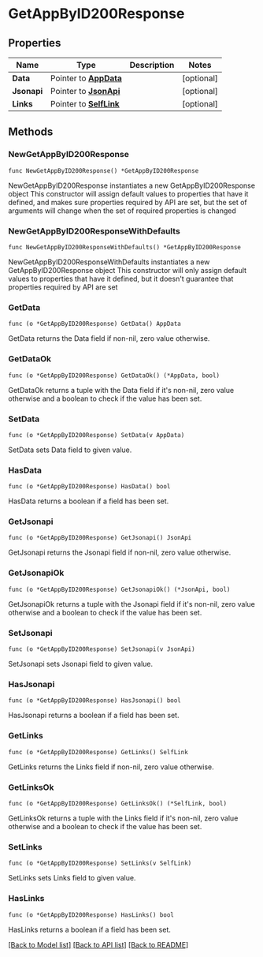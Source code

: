 # GetAppByID200Response

## Properties

Name | Type | Description | Notes
------------ | ------------- | ------------- | -------------
**Data** | Pointer to [**AppData**](AppData.md) |  | [optional] 
**Jsonapi** | Pointer to [**JsonApi**](JsonApi.md) |  | [optional] 
**Links** | Pointer to [**SelfLink**](SelfLink.md) |  | [optional] 

## Methods

### NewGetAppByID200Response

`func NewGetAppByID200Response() *GetAppByID200Response`

NewGetAppByID200Response instantiates a new GetAppByID200Response object
This constructor will assign default values to properties that have it defined,
and makes sure properties required by API are set, but the set of arguments
will change when the set of required properties is changed

### NewGetAppByID200ResponseWithDefaults

`func NewGetAppByID200ResponseWithDefaults() *GetAppByID200Response`

NewGetAppByID200ResponseWithDefaults instantiates a new GetAppByID200Response object
This constructor will only assign default values to properties that have it defined,
but it doesn't guarantee that properties required by API are set

### GetData

`func (o *GetAppByID200Response) GetData() AppData`

GetData returns the Data field if non-nil, zero value otherwise.

### GetDataOk

`func (o *GetAppByID200Response) GetDataOk() (*AppData, bool)`

GetDataOk returns a tuple with the Data field if it's non-nil, zero value otherwise
and a boolean to check if the value has been set.

### SetData

`func (o *GetAppByID200Response) SetData(v AppData)`

SetData sets Data field to given value.

### HasData

`func (o *GetAppByID200Response) HasData() bool`

HasData returns a boolean if a field has been set.

### GetJsonapi

`func (o *GetAppByID200Response) GetJsonapi() JsonApi`

GetJsonapi returns the Jsonapi field if non-nil, zero value otherwise.

### GetJsonapiOk

`func (o *GetAppByID200Response) GetJsonapiOk() (*JsonApi, bool)`

GetJsonapiOk returns a tuple with the Jsonapi field if it's non-nil, zero value otherwise
and a boolean to check if the value has been set.

### SetJsonapi

`func (o *GetAppByID200Response) SetJsonapi(v JsonApi)`

SetJsonapi sets Jsonapi field to given value.

### HasJsonapi

`func (o *GetAppByID200Response) HasJsonapi() bool`

HasJsonapi returns a boolean if a field has been set.

### GetLinks

`func (o *GetAppByID200Response) GetLinks() SelfLink`

GetLinks returns the Links field if non-nil, zero value otherwise.

### GetLinksOk

`func (o *GetAppByID200Response) GetLinksOk() (*SelfLink, bool)`

GetLinksOk returns a tuple with the Links field if it's non-nil, zero value otherwise
and a boolean to check if the value has been set.

### SetLinks

`func (o *GetAppByID200Response) SetLinks(v SelfLink)`

SetLinks sets Links field to given value.

### HasLinks

`func (o *GetAppByID200Response) HasLinks() bool`

HasLinks returns a boolean if a field has been set.


[[Back to Model list]](../README.md#documentation-for-models) [[Back to API list]](../README.md#documentation-for-api-endpoints) [[Back to README]](../README.md)


